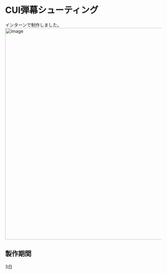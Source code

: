 # CUI弾幕シューティング
インターンで制作しました。
<img width="796" height="681" alt="image" src="https://github.com/user-attachments/assets/bcfc3ee0-1c5e-48c8-a76f-cdcd0908a0ba" />

## 製作期間
3日
